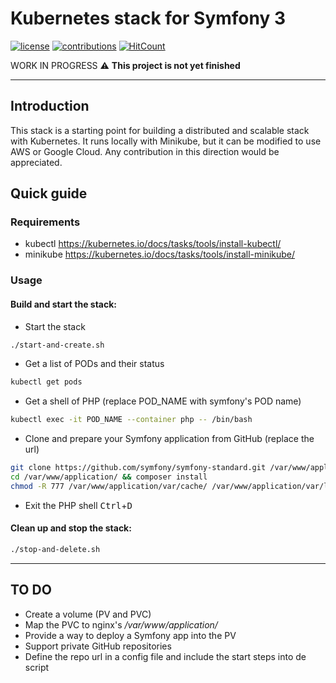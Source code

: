 # Kubernetes stack for Symfony 3

[![license](https://img.shields.io/github/license/mashape/apistatus.svg?style=flat-square)](LICENSE)
[![contributions](https://img.shields.io/badge/contributions-welcome-brightgreen.svg?style=flat-square)](https://github.com/carlosas/kubernetes-for-symfony/issues)
[![HitCount](http://hits.dwyl.com/carlosas/kubernetes-for-symfony.svg)](http://hits.dwyl.com/carlosas/kubernetes-for-symfony)

WORK IN PROGRESS :warning: **This project is not yet finished**

---

## Introduction

This stack is a starting point for building a distributed and scalable stack with Kubernetes. It runs locally with Minikube, but it can be modified to use AWS or Google Cloud. Any contribution in this direction would be appreciated.

## Quick guide

### Requirements

* kubectl https://kubernetes.io/docs/tasks/tools/install-kubectl/
* minikube https://kubernetes.io/docs/tasks/tools/install-minikube/

### Usage

#### Build and start the stack:

* Start the stack
```sh
./start-and-create.sh
```
* Get a list of PODs and their status
```sh
kubectl get pods
```
* Get a shell of PHP (replace POD_NAME with symfony's POD name)
```sh
kubectl exec -it POD_NAME --container php -- /bin/bash
```
* Clone and prepare your Symfony application from GitHub (replace the url)
```sh
git clone https://github.com/symfony/symfony-standard.git /var/www/application/
cd /var/www/application/ && composer install
chmod -R 777 /var/www/application/var/cache/ /var/www/application/var/logs/ /var/www/application/var/sessions/
```
* Exit the PHP shell
<kbd>Ctrl</kbd>+<kbd>D</kbd>

#### Clean up and stop the stack:

```sh
./stop-and-delete.sh
```

---

## TO DO

* Create a volume (PV and PVC)
* Map the PVC to nginx's */var/www/application/*
* Provide a way to deploy a Symfony app into the PV
* Support private GitHub repositories
* Define the repo url in a config file and include the start steps into de script

